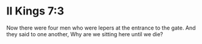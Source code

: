 # II Kings 7:3

Now there were four men who were lepers at the entrance to the gate. And they said to one another, Why are we sitting here until we die?
